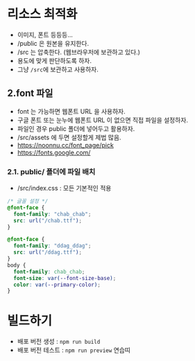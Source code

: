 # 리소스 최적화

- 이미지, 폰트 등등등...
- /public 은 원본을 유지한다.
- /src 는 압축한다. (웹브라우저에 보관하고 있다.)
- 용도에 맞게 판단하도록 하자.
- 그냥 `/src`에 보관하고 사용하자.

## 2.font 파일

- font 는 가능하면 웹폰트 URL 을 사용하자.
- 구글 폰트 또는 눈누에 웹폰트 URL 이 없으면 직접 파일을 설정하자.
- 파일인 경우 public 폴더에 넣어두고 활용하자.
- /src/assets 에 두면 설정할게 제법 많음.
- https://noonnu.cc/font_page/pick
- https://fonts.google.com/

### 2.1. public/ 폴더에 파일 배치

- /src/index.css : 모든 기본적인 적용

```css
/* 글꼴 설정 */
@font-face {
  font-family: "chab_chab";
  src: url("/chab.ttf");
}

@font-face {
  font-family: "ddag_ddag";
  src: url("/ddag.ttf");
}
body {
  font-family: chab_chab;
  font-size: var(--font-size-base);
  color: var(--primary-color);
}
```

# 빌드하기

- 배포 버전 생성 : `npm run build`
- 배포 버전 테스트 : `npm run preview`
  연습띠
